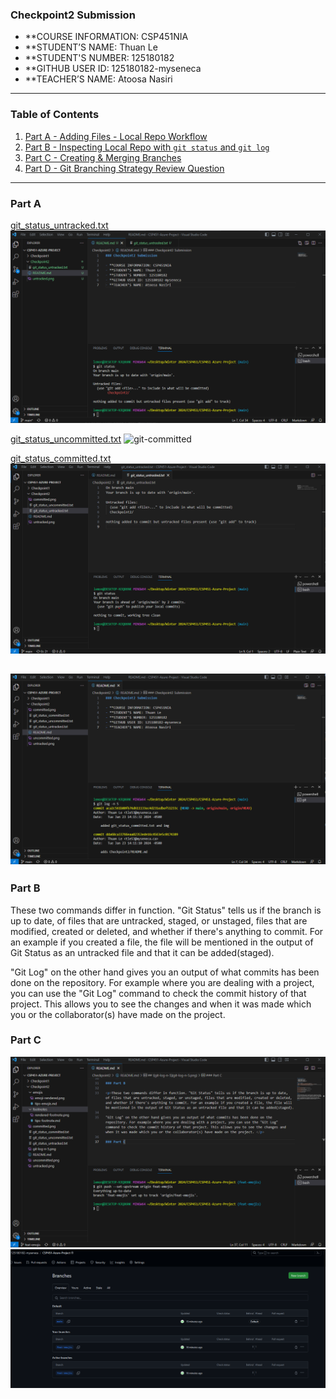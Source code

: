 ### Checkpoint2 Submission

- **COURSE INFORMATION: CSP451NIA
- **STUDENT’S NAME: Thuan Le
- **STUDENT'S NUMBER: 125180182
- **GITHUB USER ID: 125180182-myseneca
- **TEACHER’S NAME: Atoosa Nasiri

----
### Table of Contents
1. [Part A - Adding Files - Local Repo Workflow](#Part-A)
2. [Part B - Inspecting Local Repo with `git status` and `git log`](#Part-B)
3. [Part C - Creating & Merging Branches](#Part-C)
4. [Part D - Git Branching Strategy Review Question](#Part-D)
----

### Part A

[git_status_untracked.txt](git_status_untracked.txt)
![git-untracked](untracked.png)

[git_status_uncommitted.txt](git_status_uncommitted.txt)
![git-committed](gituncommitted.png)

[git_status_committed.txt](git_status_committed.txt)
![git-uncommitted](committed.png)

![git-log-n-5](git-log-n-5.png)
----

### Part B

<p>These two commands differ in function. "Git Status" tells us if the branch is up to date, of files that are untracked, staged, or unstaged, files that are modified, created or deleted, and whether if there's anything to commit. For an example if you created a file, the file will be mentioned in the output of Git Status as an untracked file and that it can be added(staged).

"Git Log" on the other hand gives you an output of what commits has been done on the repository. For example where you are dealing with a project, you can use the "Git Log" command to check the commit history of that project. This allows you to see the changes and when it was made which you or the collaborator(s) have made on the project. </p>

### Part C

![BranchPush](branchpush.png)
![Branches](branches.png)
